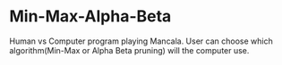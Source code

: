 # Min-Max-Alpha-Beta

Human vs Computer program playing Mancala.
User can choose which algorithm(Min-Max or Alpha Beta pruning) will the computer use.
